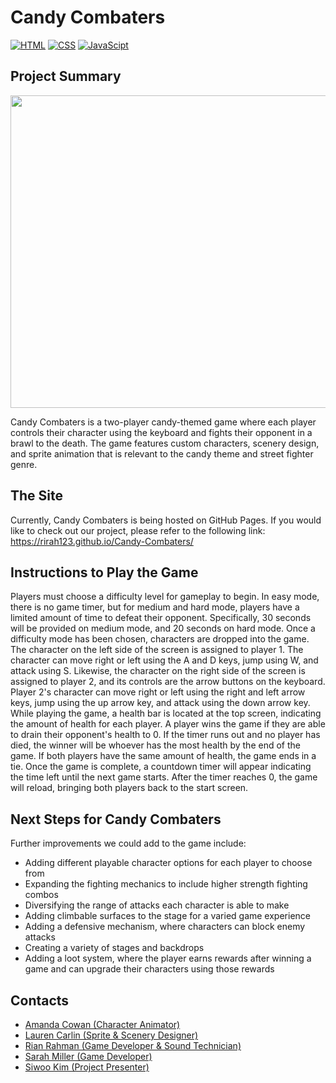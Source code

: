 # Candy Combaters
[![HTML](https://img.shields.io/badge/HTML-E34F26?style=for-the-badge&logo=HTML5&logoColor=white)]()
[![CSS](https://img.shields.io/badge/CSS-1572B6?style=for-the-badge&logo=CSS3&logoColor=white)]()
[![JavaScipt](https://img.shields.io/badge/JavaScript-F7DF1E?style=for-the-badge&logo=javascript&logoColor=white)]()

## Project Summary
<p align="center">
  <img src="./img/candy-combaters.gif" width="1000" height="500">
</p>
Candy Combaters is a two-player candy-themed game where each player controls their character using the keyboard and fights their opponent in a brawl to the death. The game features custom characters, scenery design, and sprite animation that is relevant to the candy theme and street fighter genre.

## The Site
Currently, Candy Combaters is being hosted on GitHub Pages. If you would like to check out our project, please refer to the following link: https://rirah123.github.io/Candy-Combaters/

## Instructions to Play the Game
Players must choose a difficulty level for gameplay to begin. In easy mode, there is no game timer, but for medium and hard mode, players have a limited amount of time to defeat their opponent. Specifically, 30 seconds will be provided on medium mode, and 20 seconds on hard mode. Once a difficulty mode has been chosen, characters are dropped into the game. The character on the left side of the screen is assigned to player 1. The character can move right or left using the A and D keys, jump using W, and attack using S. Likewise, the character on the right side of the screen is assigned to player 2, and its controls are the arrow buttons on the keyboard. Player 2's character can move right or left using the right and left arrow keys, jump using the up arrow key, and attack using the down arrow key. While playing the game, a health bar is located at the top screen, indicating the amount of health for each player. A player wins the game if they are able to drain their opponent's health to 0. If the timer runs out and no player has died, the winner will be whoever has the most health by the end of the game. If both players have the same amount of health, the game ends in a tie. Once the game is complete, a countdown timer will appear indicating the time left until the next game starts. After the timer reaches 0, the game will reload, bringing both players back to the start screen.

## Next Steps for Candy Combaters

Further improvements we could add to the game include:

- Adding different playable character options for each player to choose from
- Expanding the fighting mechanics to include higher strength fighting combos
- Diversifying the range of attacks each character is able to make
- Adding climbable surfaces to the stage for a varied game experience
- Adding a defensive mechanism, where characters can block enemy attacks
- Creating a variety of stages and backdrops
- Adding a loot system, where the player earns rewards after winning a game and can upgrade their characters using those rewards

## Contacts
- [Amanda Cowan (Character Animator)](https://github.com/amandac231)
- [Lauren Carlin (Sprite & Scenery Designer)](https://github.com/laurenc8121)
- [Rian Rahman (Game Developer & Sound Technician)](https://github.com/laurenc8121)
- [Sarah Miller (Game Developer)](https://github.com/hmillersarah)
- [Siwoo Kim (Project Presenter)](https://github.com/chouxkim)
